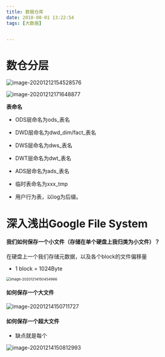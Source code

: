```yaml
---
title: 数据仓库
date: 2018-08-01 13:22:54
tags: [大数据]


---
```


# 数仓分层



![image-20201212154528576](https://gitee.com/guxiangfly/blogimage/raw/master/img/image-20201212154528576.png)



![image-20201212171648877](https://gitee.com/guxiangfly/blogimage/raw/master/img/image-20201212171648877.png)









**表命名** 

- ODS层命名为ods_表名   

- DWD层命名为dwd_dim/fact_表名 

- DWS层命名为dws_表名 

- DWT层命名为dwt_表名 

- ADS层命名为ads_表名 

- 临时表命名为xxx_tmp 

- 用户行为表，以log为后缀。









# 深入浅出Google File System

#### 我们如何保存一个小文件（存储在单个硬盘上我归类为小文件）？

在硬盘上一个我们存储元数据，以及各个block的文件偏移量

- 1 block = 1024Byte

<img src="https://gitee.com/guxiangfly/blogimage/raw/master/img/image-20201214150454966.png" alt="image-20201214150454966" style="zoom:67%;" />



#### 如何保存一个大文件

![image-20201214150711727](https://gitee.com/guxiangfly/blogimage/raw/master/img/image-20201214150711727.png)



#### 如何保存一个超大文件

- 缺点就是每个

![image-20201214150812993](https://gitee.com/guxiangfly/blogimage/raw/master/img/image-20201214150812993.png)